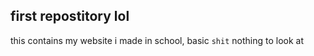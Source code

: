 **first repostitory lol**  
---
this contains my website i made in school, basic `shit` nothing to look at
